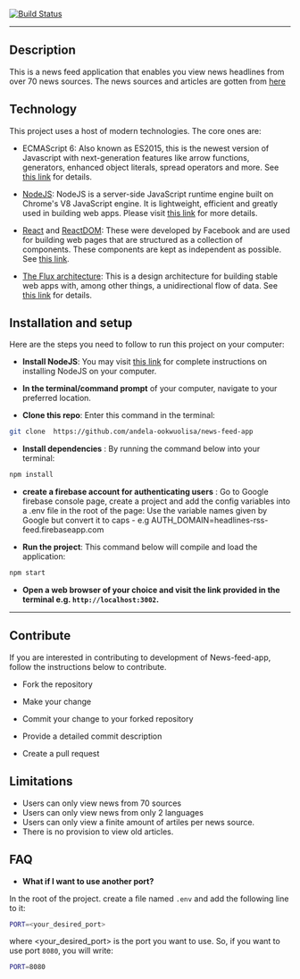 [![Build Status](https://travis-ci.org/framky007/Headlines.svg?branch=master)](https://travis-ci.org/framky007/Headlines) 

----
## Description

This is a news feed application that enables you view news headlines from over 70 news sources.
The news sources and articles are gotten from [here](https://newsapi.org/#documentation)


## Technology

This project uses a host of modern technologies. The core ones are:

- ECMAScript 6: Also known as ES2015, this is the newest version of Javascript with next-generation features like arrow functions, generators, enhanced object literals, 
spread operators and more. See [this link](https://en.wikipedia.org/wiki/ECMAScript) for details.

- [NodeJS](https://nodejs.org): NodeJS is a server-side JavaScript runtime engine built 
on Chrome's V8 JavaScript engine. It is lightweight, efficient and greatly used in building web apps. Please visit [this link](https://nodejs.org) for more details.

- [React](https://facebook.github.io/react/) and [ReactDOM](https://facebook.github.io/react/docs/react-dom.html): 
These were developed by Facebook and are used for building web pages that are structured as a collection of components. These components are kept as independent as possible. See [this link](https://facebook.github.io/react/).

- [The Flux architecture](https://facebook.github.io/flux/): This is a design architecture for building stable web apps with, among other things, a unidirectional flow of data. See [this link](https://facebook.github.io/flux/) 
for details.


## Installation and setup

Here are the steps you need to follow to run this project on your computer:
- **Install NodeJS**: You may visit [this link](https://nodejs.org/en/download/) for complete 
instructions on installing NodeJS on your computer.

- **In the terminal/command prompt** of your computer, navigate to your preferred location.

- **Clone this repo**: Enter this command in the terminal:

``` bash
git clone  https://github.com/andela-ookwuolisa/news-feed-app
```

- **Install dependencies** : By running the command below into your terminal:

``` bash
npm install
```

- **create a firebase account for authenticating users** : Go to Google firebase console page, create a project and add the config variables into a .env file in the root of the page:
Use the variable names given by Google but convert it to caps - e.g AUTH_DOMAIN=headlines-rss-feed.firebaseapp.com


- **Run the project**: This command below will compile and load the application:

``` bash
npm start
```

- **Open a web browser of your choice and visit the link provided in the terminal e.g. `http://localhost:3002`.**


----
## Contribute

If you are interested in contributing to development of News-feed-app, follow the instructions below to contribute.

- Fork the repository

- Make your change

- Commit your change to your forked repository 

- Provide a detailed commit description 

- Create a pull request

## Limitations

- Users can only view news from 70 sources
- Users can only view news from only 2 languages
- Users can only view a finite amount of artiles per news source.
- There is no provision to view old articles.

## FAQ

- **What if I want to use another port?**

In the root of the project. create a file named `.env` and add the following line to it:

``` bash
PORT=<your_desired_port>
```

where <your\_desired\_port> is the port you want to use. So, if you want to use port `8080`, you will write:

``` bash 
PORT=8080
```